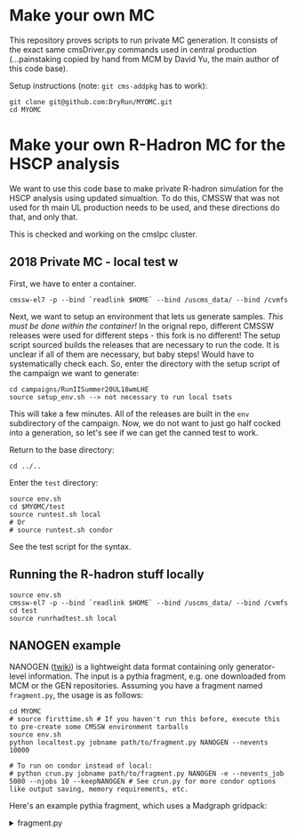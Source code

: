 # Make your own MC

This repository proves scripts to run private MC generation. It consists of the exact same cmsDriver.py commands used in central production (...painstaking copied by hand from MCM by David Yu, the main author of this code base).

Setup instructions (note: `git cms-addpkg` has to work):
```
git clone git@github.com:DryRun/MYOMC.git
cd MYOMC
```
# Make your own R-Hadron MC for the HSCP analysis

We want to use this code base to make private R-hadron simulation for the HSCP analysis using updated simualtion. To do this, CMSSW that was not used for th main UL production needs to be used, and these directions do that, and only that.

This is checked and working on the cmslpc cluster.

## 2018 Private MC - local test w

First, we have to enter a container.

```
cmssw-el7 -p --bind `readlink $HOME` --bind /uscms_data/ --bind /cvmfs
```

Next, we want to setup an environment that lets us generate samples. *This must be done within the container!* In the orignal repo, different CMSSW releases were used for different steps - this fork is no different! The setup script sourced builds the releases that are necessary to run the code. It is unclear if all of them are necessary, but baby steps! Would have to systematically check each. So, enter the directory with the setup script of the campaign we want to generate:

```
cd campaigns/RunIISummer20UL18wmLHE
source setup_env.sh --> not necessary to run local tsets
```

This will take a few minutes. All of the releases are built in the `env` subdirectory of the campaign. Now, we do not want to just go half cocked into a generation, so let's see if we can get the canned test to work.

Return to the base directory:

```
cd ../..
```

Enter the `test` directory:

```
source env.sh
cd $MYOMC/test
source runtest.sh local
# Or
# source runtest.sh condor
```

See the test script for the syntax.

## Running the R-hadron stuff locally

```
source env.sh
cmssw-el7 -p --bind `readlink $HOME` --bind /uscms_data/ --bind /cvmfs
cd test
source runrhadtest.sh local
```


## NANOGEN example
NANOGEN ([twiki](https://twiki.cern.ch/twiki/bin/viewauth/CMS/NanoGen)) is a lightweight data format containing only generator-level information. The input is a pythia fragment, e.g. one downloaded from MCM or the GEN repositories. Assuming you have a fragment named `fragment.py`, the usage is as follows:
```
cd MYOMC
# source firsttime.sh # If you haven't run this before, execute this to pre-create some CMSSW environment tarballs
source env.sh
python localtest.py jobname path/to/fragment.py NANOGEN --nevents 10000

# To run on condor instead of local:
# python crun.py jobname path/to/fragment.py NANOGEN -e --nevents_job 5000 --njobs 10 --keepNANOGEN # See crun.py for more condor options like output saving, memory requirements, etc.
```
Here's an example pythia fragment, which uses a Madgraph gridpack:
<details>

  <summary>fragment.py</summary>
  
  <pre>
    
import FWCore.ParameterSet.Config as cms

externalLHEProducer = cms.EDProducer("ExternalLHEProducer",
    args = cms.vstring('/eos/.../username/gridpacks/my_gridpack_slc7_amd64_gcc900_CMSSW_12_0_2_tarball.tar.xz'),
    nEvents = cms.untracked.uint32(5000),
    numberOfParameters = cms.uint32(1),
    outputFile = cms.string('cmsgrid_final.lhe'),
    generateConcurrently = cms.untracked.bool(True),
    scriptName = cms.FileInPath('GeneratorInterface/LHEInterface/data/run_generic_tarball_cvmfs.sh')
    #scriptName = cms.FileInPath('GeneratorInterface/LHEInterface/data/run_generic_tarball_xrootd.sh')
)
import FWCore.ParameterSet.Config as cms

from Configuration.Generator.Pythia8CommonSettings_cfi import *
from Configuration.Generator.MCTunes2017.PythiaCP5Settings_cfi import *
from Configuration.Generator.PSweightsPythia.PythiaPSweightsSettings_cfi import *

generator = cms.EDFilter("Pythia8ConcurrentHadronizerFilter",
    maxEventsToPrint = cms.untracked.int32(1),
    pythiaPylistVerbosity = cms.untracked.int32(1),
    pythiaHepMCVerbosity = cms.untracked.bool(False),
    comEnergy = cms.double(13000.),
    PythiaParameters = cms.PSet(
        pythia8CommonSettingsBlock,
        pythia8CP5SettingsBlock,
        pythia8PSweightsSettingsBlock,
        parameterSets = cms.vstring('pythia8CommonSettings',
                                    'pythia8CP5Settings',
                                    'pythia8PSweightsSettings'
                                    )
    )
)
    
  </pre>

</details>
